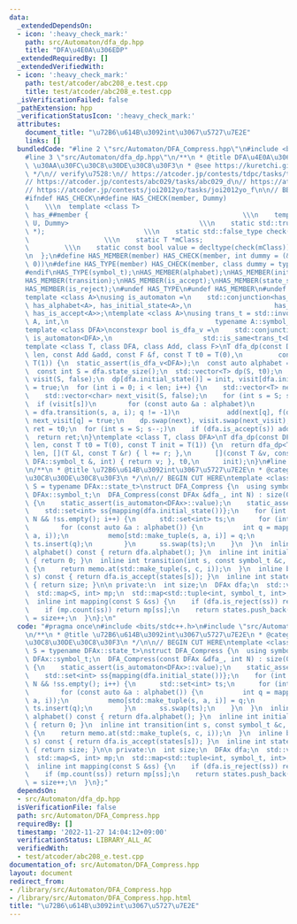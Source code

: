 ```yaml
---
data:
  _extendedDependsOn:
  - icon: ':heavy_check_mark:'
    path: src/Automaton/dfa_dp.hpp
    title: "DFA\u4E0A\u306EDP"
  _extendedRequiredBy: []
  _extendedVerifiedWith:
  - icon: ':heavy_check_mark:'
    path: test/atcoder/abc208_e.test.cpp
    title: test/atcoder/abc208_e.test.cpp
  _isVerificationFailed: false
  _pathExtension: hpp
  _verificationStatusIcon: ':heavy_check_mark:'
  attributes:
    document_title: "\u72B6\u614B\u3092int\u3067\u5727\u7E2E"
    links: []
  bundledCode: "#line 2 \"src/Automaton/DFA_Compress.hpp\"\n#include <bits/stdc++.h>\n\
    #line 3 \"src/Automaton/dfa_dp.hpp\"\n/**\n * @title DFA\u4E0A\u306EDP\n * @category\
    \ \u30AA\u30FC\u30C8\u30DE\u30C8\u30F3\n * @see https://kuretchi.github.io/blog/entries/automaton-dp/\n\
    \ */\n// verify\u7528:\n// https://atcoder.jp/contests/tdpc/tasks/tdpc_number\n\
    // https://atcoder.jp/contests/abc029/tasks/abc029_d\n// https://atcoder.jp/contests/donuts-live2014/tasks/donuts_live2014_2\n\
    // https://atcoder.jp/contests/joi2012yo/tasks/joi2012yo_f\n\n// BEGIN CUT HERE\n\
    #ifndef HAS_CHECK\n#define HAS_CHECK(member, Dummy)                          \
    \    \\\n  template <class T>                                          \\\n  struct\
    \ has_##member {                                       \\\n    template <class\
    \ U, Dummy>                                 \\\n    static std::true_type check(U\
    \ *);                         \\\n    static std::false_type check(...);     \
    \                   \\\n    static T *mClass;                                \
    \         \\\n    static const bool value = decltype(check(mClass))::value; \\\
    \n  };\n#define HAS_MEMBER(member) HAS_CHECK(member, int dummy = (&U::member,\
    \ 0))\n#define HAS_TYPE(member) HAS_CHECK(member, class dummy = typename U::member)\n\
    #endif\nHAS_TYPE(symbol_t);\nHAS_MEMBER(alphabet);\nHAS_MEMBER(initial_state);\n\
    HAS_MEMBER(transition);\nHAS_MEMBER(is_accept);\nHAS_MEMBER(state_size);\nHAS_MEMBER(eps_transition);\n\
    HAS_MEMBER(is_reject);\n#undef HAS_TYPE\n#undef HAS_MEMBER\n#undef HAS_CHECK\n\
    template <class A>\nusing is_automaton =\n    std::conjunction<has_symbol_t<A>,\
    \ has_alphabet<A>, has_initial_state<A>,\n                     has_transition<A>,\
    \ has_is_accept<A>>;\ntemplate <class A>\nusing trans_t = std::invoke_result_t<decltype(&A::transition),\
    \ A, int,\n                                     typename A::symbol_t, int>;\n\
    template <class DFA>\nconstexpr bool is_dfa_v =\n    std::conjunction_v<has_state_size<DFA>,\
    \ is_automaton<DFA>,\n                       std::is_same<trans_t<DFA>, int>>;\n\
    template <class T, class DFA, class Add, class F>\nT dfa_dp(const DFA &dfa, int\
    \ len, const Add &add, const F &f, const T t0 = T(0),\n         const T init =\
    \ T(1)) {\n  static_assert(is_dfa_v<DFA>);\n  const auto alphabet = dfa.alphabet();\n\
    \  const int S = dfa.state_size();\n  std::vector<T> dp(S, t0);\n  std::vector<char>\
    \ visit(S, false);\n  dp[dfa.initial_state()] = init, visit[dfa.initial_state()]\
    \ = true;\n  for (int i = 0; i < len; i++) {\n    std::vector<T> next(S, t0);\n\
    \    std::vector<char> next_visit(S, false);\n    for (int s = S; s--;)\n    \
    \  if (visit[s])\n        for (const auto &a : alphabet)\n          if (int q\
    \ = dfa.transition(s, a, i); q != -1)\n            add(next[q], f(dp[s], a, i)),\
    \ next_visit[q] = true;\n    dp.swap(next), visit.swap(next_visit);\n  }\n  T\
    \ ret = t0;\n  for (int s = S; s--;)\n    if (dfa.is_accept(s)) add(ret, dp[s]);\n\
    \  return ret;\n}\ntemplate <class T, class DFA>\nT dfa_dp(const DFA &dfa, int\
    \ len, const T t0 = T(0), const T init = T(1)) {\n  return dfa_dp<T>(\n      dfa,\
    \ len, [](T &l, const T &r) { l += r; },\n      [](const T &v, const typename\
    \ DFA::symbol_t &, int) { return v; }, t0,\n      init);\n}\n#line 4 \"src/Automaton/DFA_Compress.hpp\"\
    \n/**\n * @title \u72B6\u614B\u3092int\u3067\u5727\u7E2E\n * @category \u30AA\u30FC\
    \u30C8\u30DE\u30C8\u30F3\n */\n\n// BEGIN CUT HERE\ntemplate <class DFAx, class\
    \ S = typename DFAx::state_t>\nstruct DFA_Compress {\n  using symbol_t = typename\
    \ DFAx::symbol_t;\n  DFA_Compress(const DFAx &dfa_, int N) : size(0), dfa(dfa_)\
    \ {\n    static_assert(is_automaton<DFAx>::value);\n    static_assert(has_is_reject<DFAx>::value);\n\
    \    std::set<int> ss{mapping(dfa.initial_state())};\n    for (int i = 0; i <\
    \ N && !ss.empty(); i++) {\n      std::set<int> ts;\n      for (int s : ss)\n\
    \        for (const auto &a : alphabet()) {\n          int q = mapping(dfa.transition(states[s],\
    \ a, i));\n          memo[std::make_tuple(s, a, i)] = q;\n          if (q != -1)\
    \ ts.insert(q);\n        }\n      ss.swap(ts);\n    }\n  }\n  inline std::vector<symbol_t>\
    \ alphabet() const { return dfa.alphabet(); }\n  inline int initial_state() const\
    \ { return 0; }\n  inline int transition(int s, const symbol_t &c, int i) const\
    \ {\n    return memo.at(std::make_tuple(s, c, i));\n  }\n  inline bool is_accept(int\
    \ s) const { return dfa.is_accept(states[s]); }\n  inline int state_size() const\
    \ { return size; }\n\n private:\n  int size;\n  DFAx dfa;\n  std::vector<S> states;\n\
    \  std::map<S, int> mp;\n  std::map<std::tuple<int, symbol_t, int>, int> memo;\n\
    \  inline int mapping(const S &ss) {\n    if (dfa.is_reject(ss)) return -1;\n\
    \    if (mp.count(ss)) return mp[ss];\n    return states.push_back(ss), mp[ss]\
    \ = size++;\n  }\n};\n"
  code: "#pragma once\n#include <bits/stdc++.h>\n#include \"src/Automaton/dfa_dp.hpp\"\
    \n/**\n * @title \u72B6\u614B\u3092int\u3067\u5727\u7E2E\n * @category \u30AA\u30FC\
    \u30C8\u30DE\u30C8\u30F3\n */\n\n// BEGIN CUT HERE\ntemplate <class DFAx, class\
    \ S = typename DFAx::state_t>\nstruct DFA_Compress {\n  using symbol_t = typename\
    \ DFAx::symbol_t;\n  DFA_Compress(const DFAx &dfa_, int N) : size(0), dfa(dfa_)\
    \ {\n    static_assert(is_automaton<DFAx>::value);\n    static_assert(has_is_reject<DFAx>::value);\n\
    \    std::set<int> ss{mapping(dfa.initial_state())};\n    for (int i = 0; i <\
    \ N && !ss.empty(); i++) {\n      std::set<int> ts;\n      for (int s : ss)\n\
    \        for (const auto &a : alphabet()) {\n          int q = mapping(dfa.transition(states[s],\
    \ a, i));\n          memo[std::make_tuple(s, a, i)] = q;\n          if (q != -1)\
    \ ts.insert(q);\n        }\n      ss.swap(ts);\n    }\n  }\n  inline std::vector<symbol_t>\
    \ alphabet() const { return dfa.alphabet(); }\n  inline int initial_state() const\
    \ { return 0; }\n  inline int transition(int s, const symbol_t &c, int i) const\
    \ {\n    return memo.at(std::make_tuple(s, c, i));\n  }\n  inline bool is_accept(int\
    \ s) const { return dfa.is_accept(states[s]); }\n  inline int state_size() const\
    \ { return size; }\n\n private:\n  int size;\n  DFAx dfa;\n  std::vector<S> states;\n\
    \  std::map<S, int> mp;\n  std::map<std::tuple<int, symbol_t, int>, int> memo;\n\
    \  inline int mapping(const S &ss) {\n    if (dfa.is_reject(ss)) return -1;\n\
    \    if (mp.count(ss)) return mp[ss];\n    return states.push_back(ss), mp[ss]\
    \ = size++;\n  }\n};"
  dependsOn:
  - src/Automaton/dfa_dp.hpp
  isVerificationFile: false
  path: src/Automaton/DFA_Compress.hpp
  requiredBy: []
  timestamp: '2022-11-27 14:04:12+09:00'
  verificationStatus: LIBRARY_ALL_AC
  verifiedWith:
  - test/atcoder/abc208_e.test.cpp
documentation_of: src/Automaton/DFA_Compress.hpp
layout: document
redirect_from:
- /library/src/Automaton/DFA_Compress.hpp
- /library/src/Automaton/DFA_Compress.hpp.html
title: "\u72B6\u614B\u3092int\u3067\u5727\u7E2E"
---
```


